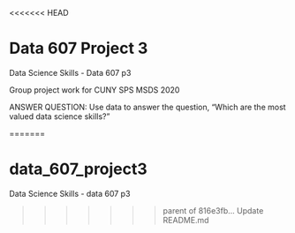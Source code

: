 <<<<<<< HEAD
# Data 607 Project 3
Data Science Skills - Data 607 p3

Group project work for CUNY SPS MSDS 2020

ANSWER QUESTION:
Use data to answer the question, “Which are the most valued data science skills?”

=======
# data_607_project3
Data Science Skills - data 607 p3
>>>>>>> parent of 816e3fb... Update README.md
